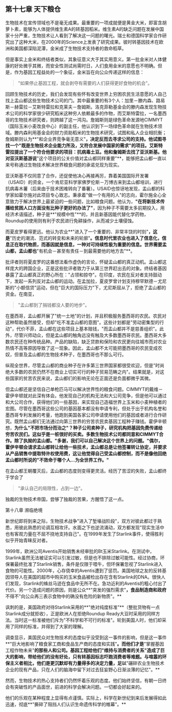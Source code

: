 ## 第十七章 天下粮仓 ##

生物技术在宣传领域也不是毫无成果。最重要的一项成就便是黄金大米，即富含胡萝卜素，能够为人体提供维生素A的转基因稻米。维生素A的缺乏问题在发展中国家十分严重，生物技术让人看到了解决这一问题的曙光。瑞士和德国科学家合作研究出了这种大米，在2000年的Science上发表了研究成果。彼时转基因技术在欧洲和美国都深陷泥潭，金米成了生物技术支持者的救命稻草。

但是事实上金米和终结者类似，其象征意义大于其实用意义。第一批金米对人体健康的好处微乎其微，而安全性测试尚需时日，人们食用金米的意愿也不明确。但是，作为基因工程益处的一个象征，金米旨在向公众传递这样的信息：
> "如果停止基因工程，就会剥夺有需要的人们获得更好食物的机会"。

回顾生物技术的历史，我们会发现有些怀有改变世界上穷困农民生活意愿的人自己找上孟山都这些生物技术公司的门。其中最重要的有3个人：加里－滕内森、路易斯－赫雷拉－艾斯特雷拉和克莱夫－詹姆斯。洛克菲勒基金会的滕内森发现生物技术公司的科学家很少研究稻米这种穷人依赖最多的作物，而艾斯特雷拉，一名墨西哥的生物技术研究者，则跨越了这一鸿沟。詹姆斯则是绿色革命发源地CIMMYT（国际玉米小麦改良中心）的副主任，他认识到下一场绿色革命就在生物技术领域。滕内森利用基金会的财力资助稻米的生物技术研究，试图和私人企业相抗衡；詹姆斯则认为**"和企业界竞争毫无意义"**，决定反而去寻求公司的支持。他试图寻找一个"既是生物技术企业能力所及，又符合发展中国家的需求"的项目。艾斯特雷拉提出了一个符合他要求的项目：抗病毒土豆。他和詹姆斯去找了亚沃斯基。他对亚沃斯基游说**"这个项目的公关价值对孟山都同样重要"**，能够把孟山都一直以来号称通过生物技术解决世界粮食问题的承诺兑现为现实。

亚沃斯基不仅同意了合作，还促使他决心再接再厉，靠着美国国际开发署（USAID）的资金，一个肯尼亚科学家佛罗伦斯－万博古来到孟山都培训，进行抗病毒木薯（后来由于技术困难转向了番薯）。USAID也惊讶地发现，孟山都的科学家如霍尔施对此项目专心致志。秉承着"做一个有用的人"的志向，霍尔施全心全意致力于解决世界上最紧迫的一些问题，比如粮食问题。他认为，**"在将新技术传播给贫困人口方面没有比种子更好的办法了"**，因为种子不需要太多前期投入，用经济术语描述，种子是**"规模中性"**的，并且新基因能代替化学药物，Roundup的使用则有利于农民进行免耕操作，从而减少土壤侵蚀。

而夏皮罗看得更远。他认为农业**"进入了一个重要的、非常丰饶的时刻"**，这是**"历史的潮流、范式的转变和未来的轮廓"**。信息时代里农业也进入了信息化，信息正在取代物质，而基因就是信息，一种对可持续性极为重要的信息。世界需要孟山都，孟山都也**"有机会－甚至有责任－到最需要他的地方去"**。

批评者则将夏皮罗的这番想法看作虚伪的言论，怀疑孟山都的真正动机。孟山都这样庞大的跨国企业，正是这些批评者致力于从第三世界赶出去的对象。终结者基因暴露了孟山都真正的野心所在："占领和掠夺"。在印度，农民在反对者支持鼓动下，发起一系列反对孟山都的运动。在孟加拉，夏皮罗曾计划支持穆罕默德－尤尼斯的"小额信贷"运动，但在"巨大的国际压力"下，尤尼斯屈从了，拒绝了孟山都的资金。在南亚，
> "孟山都到了捐钱都没人要的地步"。

在墨西哥，孟山都开展了"统一土地"的计划，并且积极服务墨西哥的农民。农民对这种帮助虽然接受，但却"吃不准孟山都的意图"。这些计划都是"劳动密集型的行动"，代价不菲，孟山都在这些项目上基本赔钱，"而孟山都并不是慈善组织"。此外，尽管兴师动众，但是孟山都的触角远没有触及大多数墨西哥农民。墨西哥大多数农民还在种传统品种。产品的缺陷，缺乏贷款和保险和农民更向往城市而对农业热情不高等原因导致了这一现象。因此，孟山都不太可能把墨西哥的农民变成农奴，但普及孟山都的生物技术种子，在墨西哥也不那么可行。

纵观全世界，尽管孟山都的商业种子在许多第三世界国家都很受欢迎，但是"时尚绝大多数的农民仍然不在商业上切实可行的种子贸易范畴之内"。结果就是，对这些国家的贫苦农民来说，孟山都们的影响无论在正面还是负面都微乎其微。

但孟山都还是坚信自己单枪匹马可以解决世界性的粮食问题。CIMMYT的戴维－霍伊辛顿就对此深有体会。他发现自己的机构无法和大公司竞争，但是他可以通过和大公司合作，获得他们的一些基因，来实现自己造福世界上玉米和小麦种植者的宏图。尽管在墨西哥这些公司的基因基本都没有申请专利，但处于出于机构名誉和墨西哥专利发展的考量，他跑到美国各家公司申请使用他们的基因或者进行合作研究。既然孟山都们无法通过向第三世界的穷苦农民卖基因工程种子赚钱。霍伊辛顿想，**为什么"不把市场分而治之"？**种子公司卖种子，研究机构把基因免费传递给穷苦农民们。这似乎是一桩很好的买卖。多数生物技术公司都同意和CIMMYT合作。除了执拗的孟山都。"多谢，我们可以自己解决这个世界上的问题。"偶尔，霍伊辛顿会请求孟山都转让给他一些技术，孟山都总是让他签署转让协定，并要求从产品销售中提取特许权使用费，这让他觉得自己受孟山都控制，而不是像他回绝孟山都时所说的**"不效命于哪个人...为全世界工作。"**

在孟山都王朝覆灭后，孟山都的态度则变得更灵活。经历了苦涩的失败，孟山都终于学会了
> "承认自己的局限性，占到一边"。

独裁的生物技术帝国，尝够了独裁的苦果，方醒悟了这一点。

第十八章 濒临绝境

新世纪即将到来之际，生物技术战争"进入了堑壕战阶段"，双方对彼此都过于熟悉，用彼此熟悉的论调互相攻讦。水面之下也逆流涌动，双方都发现"现实生活中也有客观力量在不屈不挠地支持自己"。在1999年发生了Starlink事件，使得胜利似乎开始青睐反对者。

1999年，欧洲公司Aventis开始销售未经审批的Bt玉米Starlink。在测试中，Starlink虽然无法被证实可以引发过敏，但是也不排除过敏可能性。经过协商，环保署最终批准了Starlink销售，条件是仅限于喂牛，但环保署忽视了Starlink进入食物的可能性。2000年，心存侥幸的Aventis遭到了惩罚。美国地球之友的反转基因领导人在美国的超市中购买的玉米食品被检出存在含有Starlink的DNA。很快人们发现，Starlink的蛛丝马迹在食品中无所不在。急功近利的Aventis的粗心付出了代价。另一个造成问题的原因，则是公众**"突发的强烈需求"**，食品制造商和政府**不得不"向公众再三表示食物中的确没有危险的新物质"。**

讽刺的是，美国政府对待Starlink采用的**"绝对纯度标准"**（整批货物有一点Starlink成分就拒收），正是欧洲人在拒绝Roundup Ready大豆时采用的同样方法。当时这一标准被他们斥为"不科学和不可行的标准"。轮到美国人时，他们却采用了同样的标准，并得到了大家的理解。

调查显示，美国民众对生物技术的态度似乎没受到这一事件的影响，但是这一事件**"巨大地影响了粮食家工商和食品生产商的态度和实践"**。而他们才是**"掌握基因工程作物未来"**的那些人和公司。基因工程给他们"维持与消费者的关系"造成了巨大的影响，带给他们的没有好处，只有转基因标志吓跑消费者等难题。与喧嚣的环保主义者相比，他们是更沉默却有力量得多的决定力量，足以**"碾碎农业生物技术企业的现有产品，只在人们的脑海中留下对过去狂妄野心日渐淡薄的记忆"。**

然而，生物技术的热心支持者们仍然怀着乐观的态度。他们始终坚信，有朝一日终会有突破性的产品面世，前进的科学会解决问题。一切都会好起来的。

他们的乐观在某种程度上显得有点谨慎。实际上，科学在新世纪到来后发展得如此迅速，彻底**"撕碎了阻挡人们认识生命遗传科学的帷幕"。**